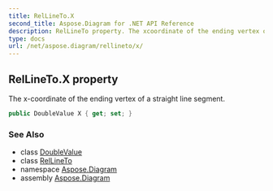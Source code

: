 ```yaml
---
title: RelLineTo.X
second_title: Aspose.Diagram for .NET API Reference
description: RelLineTo property. The xcoordinate of the ending vertex of a straight line segment
type: docs
url: /net/aspose.diagram/rellineto/x/
---
```

## RelLineTo.X property

The x-coordinate of the ending vertex of a straight line segment.

```csharp
public DoubleValue X { get; set; }
```

### See Also

* class [DoubleValue](../../doublevalue/)
* class [RelLineTo](../)
* namespace [Aspose.Diagram](../../rellineto/)
* assembly [Aspose.Diagram](../../../)


